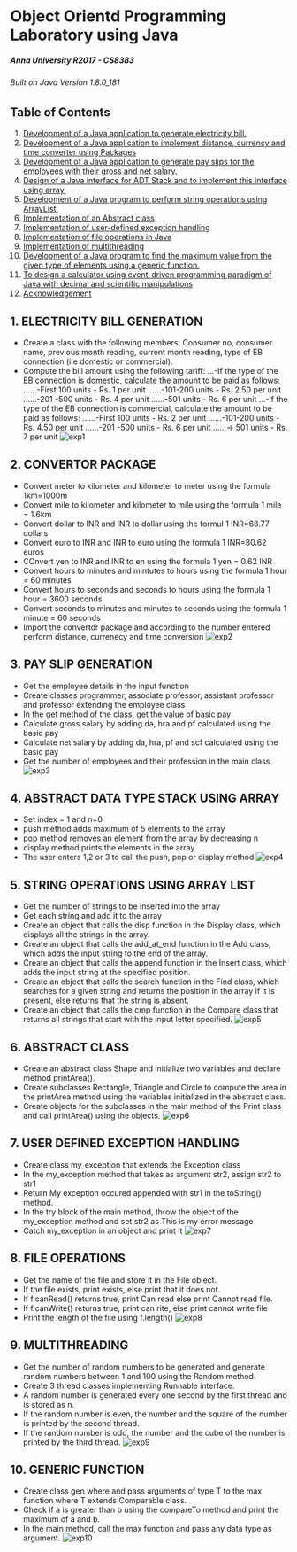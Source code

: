 # Object Orientd Programming Laboratory using Java
##### Anna University R2017 - CS8383
###### Built on Java Version 1.8.0_181
## Table of Contents
1. [Development of a Java application to generate electricity bill.](#1-ELECTRICITY-BILL-GENERATION)
2. [Development of a Java application to implement distance, currency and time converter using Packages](#2-CONVERTOR-PACKAGE)
3. [Development of a Java application to generate pay slips for the employees with their gross and net salary.](#3-PAY-SLIP-GENERATION)
4. [Design of a Java interface for ADT Stack and to implement this interface using array.](#4-ABSTRACT-DATA-TYPE-STACK-USING-ARRAY)
5. [Development of a Java program to perform string operations using ArrayList.](#5-STRING-OPERATIONS-USING-ARRAY-LIST)
6. [Implementation of an Abstract class](#6-ABSTRACT-CLASS)
7. [Implementation of user-defined exception handling](#7-USER-DEFINED-EXCEPTION-HANDLING)
8. [Implementation of file operations in Java](#8-FILE-OPERATIONS)
9. [Implementation of multithreading](#9-MULTITHREADING)
10. [Development of a Java program to find the maximum value from the given type of elements using a generic function.](#10-GENERIC-FUNCTION)
11. [To design a calculator using event-driven programming paradigm of Java with decimal and scientific manipulations](#11-CALCULATOR-APP)
12. [Acknowledgement](#12-ACKNOWLEDGEMENT)

## 1. ELECTRICITY BILL GENERATION
- Create a class with the following members: Consumer no, consumer name, previous month reading, current month reading,
type of EB connection (i.e domestic or commercial). 
- Compute the bill amount using the following tariff: 
...-If the type of the EB connection is domestic, calculate the amount to be paid as follows: 
......-First 100 units - Rs. 1 per unit 
......-101-200 units - Rs. 2.50 per unit 
......-201 -500 units - Rs. 4 per unit 
......-501 units - Rs. 6 per unit 
...-If the type of the EB connection is commercial, calculate the amount to be paid as follows:
......-First 100 units - Rs. 2 per unit 
......-101-200 units - Rs. 4.50 per unit 
......-201 -500 units - Rs. 6 per unit 
......-> 501 units - Rs. 7 per unit
![exp1](./exp1/output1.PNG)

## 2. CONVERTOR PACKAGE
- Convert meter to kilometer and kilometer to meter using the formula 1km=1000m
- Convert mile to kilometer and kilometer to mile using the formula 1 mile = 1.6km
- Convert dollar to INR and INR to dollar using the formul 1 INR=68.77 dollars
- Convert euro to INR and INR to euro using the formula 1 INR=80.62 euros
- COnvert yen to INR and INR to en using the formula 1 yen = 0.62 INR
- Convert hours to minutes and mintutes to hours using the formula 1 hour = 60 minutes
- Convert hours to seconds and seconds to hours using the formula 1 hour = 3600 seconds
- Convert seconds to minutes and minutes to seconds using the formula 1 minute = 60 seconds
- Import the convertor package and according to the number entered perform distance, currenecy and time conversion
![exp2](./exp2/output2.PNG)

## 3. PAY SLIP GENERATION
- Get the employee details in the input function
- Create classes programmer, associate professor, assistant professor and professor extending the employee class
- In the get method of the class, get the value of basic pay
- Calculate gross salary by adding da, hra and pf calculated using the basic pay
- Calculate net salary by adding da, hra, pf and scf calculated using the basic pay
- Get the number of employees and their profession in the main class
![exp3](./exp3/output3.PNG)

## 4. ABSTRACT DATA TYPE STACK USING ARRAY
- Set index = 1 and n=0
- push method adds maximum of 5 elements to the array
- pop method removes an element from the array by decreasing n
- display method prints the elements in the array
- The user enters 1,2 or 3 to call the push, pop or display method
![exp4](./exp4/output4.PNG)

## 5. STRING OPERATIONS USING ARRAY LIST
- Get the number of strings to be inserted into the array
- Get each string and add it to the array
- Create an object that calls the disp function in the Display class, which displays all the strings in the array.
- Create an object that calls the add_at_end function in the Add class, which adds the input string to the end of the array.
- Create an object that calls the append function in the Insert class, which adds the input string at the specified position.
- Create an object that calls the search function in the Find class, which searches for a given string and returns the position in the array if it is present, else returns that the string is absent.
- Create an object that calls the cmp function in the Compare class that returns all strings that start with the input letter specified.
![exp5](./exp5/output5.PNG)

## 6. ABSTRACT CLASS
- Create an abstract class Shape and initialize two variables and declare method printArea().
- Create subclasses Rectangle, Triangle and Circle to compute the area in the printArea method using the variables initialized in the abstract class.
- Create objects for the subclasses in the main method of the Print class and call printArea() using the objects.
![exp6](./exp6/output6.PNG)

## 7. USER DEFINED EXCEPTION HANDLING
- Create class my_exception that extends the Exception class
- In the my_exception method that takes as argument str2, assign str2 to str1
- Return My exception occured appended with str1 in the toString() method.
- In the try block of the main method, throw the object of the my_exception method and set str2 as This is my error message
- Catch my_exception in an object and print it
![exp7](./exp7/user-defined-exception-test/output7.PNG)

## 8. FILE OPERATIONS
- Get the name of the file and store it in the File object.
- If the file exists, print exists, else print that it does not.
- If f.canRead() returns true, print Can read else print Cannot read file.
- If f.canWrite() returns true, print can rite, else print cannot write file
- Print the length of the file using f.length()
![exp8](./exp8/output8.PNG)

## 9. MULTITHREADING
- Get the number of random numbers to be generated and generate random numbers between 1 and 100 using the Random method.
- Create 3 thread classes implementing Runnable interface.
- A random number is generated every one second by the first thread and is stored as n.
- If the random number is even, the number and the square of the number is printed by the second thread.
- If the random number is odd, the number and the cube of the number is printed by the third thread.
![exp9](./exp9/output9.PNG)

## 10. GENERIC FUNCTION
- Create class gen where and pass arguments of type T to the max function where T extends Comparable class.
- Check if a is greater than b using the compareTo method and print the maximum of a and b.
- In the main method, call the max function and pass any data type as argument.
![exp10](./exp10/output10.PNG)
